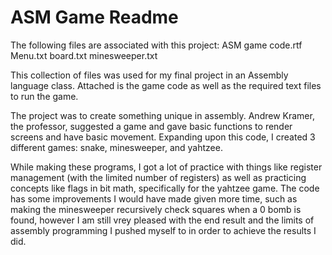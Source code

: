 # ASM Game Readme

The following files are associated with this project: ASM game code.rtf  Menu.txt  board.txt  minesweeper.txt

This collection of files was used for my final project in an Assembly language class.  Attached is the game code as well as the required text
files to run the game.

The project was to create something unique in assembly.  Andrew Kramer, the professor, suggested a game and gave basic functions to render screens and have 
basic movement.  Expanding upon this code, I created 3 different games: snake, minesweeper, and yahtzee.

While making these programs, I got a lot of practice with things like register management (with the limited number of registers) as well
as practicing concepts like flags in bit math, specifically for the yahtzee game.  The code has some improvements I would have made given
more time, such as making the minesweeper recursively check squares when a 0 bomb is found, however I am still vrey pleased with the end result
and the limits of assembly programming I pushed myself to in order to achieve the results I did.  
